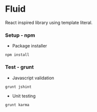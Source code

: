 # Fluid

React inspired library using template literal.

### Setup - npm

* Package installer
```shell
npm install
```

### Test - grunt

* Javascript validation
```shell
grunt jshint
```

* Unit testing
```shell
grunt karma
```

